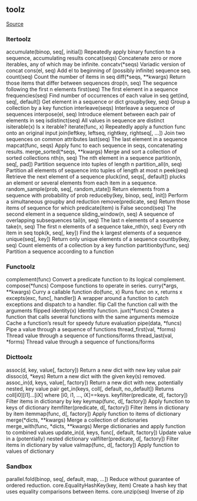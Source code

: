 
## toolz

[Source](https://toolz.readthedocs.io/en/latest/api.html#toolz.functoolz.pipe)

### Itertoolz
accumulate(binop, seq[, initial])	Repeatedly apply binary function to a sequence, accumulating results
concat(seqs)	Concatenate zero or more iterables, any of which may be infinite.
concatv(*seqs)	Variadic version of concat
cons(el, seq)	Add el to beginning of (possibly infinite) sequence seq.
count(seq)	Count the number of items in seq
diff(*seqs, **kwargs)	Return those items that differ between sequences
drop(n, seq)	The sequence following the first n elements
first(seq)	The first element in a sequence
frequencies(seq)	Find number of occurrences of each value in seq
get(ind, seq[, default])	Get element in a sequence or dict
groupby(key, seq)	Group a collection by a key function
interleave(seqs)	Interleave a sequence of sequences
interpose(el, seq)	Introduce element between each pair of elements in seq
isdistinct(seq)	All values in sequence are distinct
isiterable(x)	Is x iterable?
iterate(func, x)	Repeatedly apply a function func onto an original input
join(leftkey, leftseq, rightkey, rightseq[, …])	Join two sequences on common attributes
last(seq)	The last element in a sequence
mapcat(func, seqs)	Apply func to each sequence in seqs, concatenating results.
merge_sorted(*seqs, **kwargs)	Merge and sort a collection of sorted collections
nth(n, seq)	The nth element in a sequence
partition(n, seq[, pad])	Partition sequence into tuples of length n
partition_all(n, seq)	Partition all elements of sequence into tuples of length at most n
peek(seq)	Retrieve the next element of a sequence
pluck(ind, seqs[, default])	plucks an element or several elements from each item in a sequence.
random_sample(prob, seq[, random_state])	Return elements from a sequence with probability of prob
reduceby(key, binop, seq[, init])	Perform a simultaneous groupby and reduction
remove(predicate, seq)	Return those items of sequence for which predicate(item) is False
second(seq)	The second element in a sequence
sliding_window(n, seq)	A sequence of overlapping subsequences
tail(n, seq)	The last n elements of a sequence
take(n, seq)	The first n elements of a sequence
take_nth(n, seq)	Every nth item in seq
topk(k, seq[, key])	Find the k largest elements of a sequence
unique(seq[, key])	Return only unique elements of a sequence
countby(key, seq)	Count elements of a collection by a key function
partitionby(func, seq)	Partition a sequence according to a function

### Functoolz
complement(func)	Convert a predicate function to its logical complement.
compose(*funcs)	Compose functions to operate in series.
curry(*args, **kwargs)	Curry a callable function
do(func, x)	Runs func on x, returns x
excepts(exc, func[, handler])	A wrapper around a function to catch exceptions and dispatch to a handler.
flip	Call the function call with the arguments flipped
identity(x)	Identity function.
juxt(*funcs)	Creates a function that calls several functions with the same arguments
memoize	Cache a function’s result for speedy future evaluation
pipe(data, *funcs)	Pipe a value through a sequence of functions
thread_first(val, *forms)	Thread value through a sequence of functions/forms
thread_last(val, *forms)	Thread value through a sequence of functions/forms

### Dicttoolz

assoc(d, key, value[, factory])	Return a new dict with new key value pair
dissoc(d, *keys)	Return a new dict with the given key(s) removed.
assoc_in(d, keys, value[, factory])	Return a new dict with new, potentially nested, key value pair
get_in(keys, coll[, default, no_default])	Returns coll[i0][i1]…[iX] where [i0, i1, …, iX]==keys.
keyfilter(predicate, d[, factory])	Filter items in dictionary by key
keymap(func, d[, factory])	Apply function to keys of dictionary
itemfilter(predicate, d[, factory])	Filter items in dictionary by item
itemmap(func, d[, factory])	Apply function to items of dictionary
merge(*dicts, **kwargs)	Merge a collection of dictionaries
merge_with(func, *dicts, **kwargs)	Merge dictionaries and apply function to combined values
update_in(d, keys, func[, default, factory])	Update value in a (potentially) nested dictionary
valfilter(predicate, d[, factory])	Filter items in dictionary by value
valmap(func, d[, factory])	Apply function to values of dictionary

### Sandbox

parallel.fold(binop, seq[, default, map, …])	Reduce without guarantee of ordered reduction.
core.EqualityHashKey(key, item)	Create a hash key that uses equality comparisons between items.
core.unzip(seq)	Inverse of zip